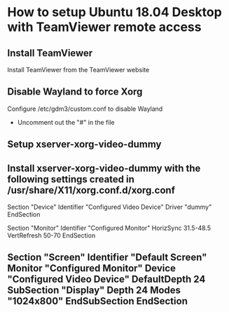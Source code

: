 # How to setup Ubuntu 18.04 Desktop with TeamViewer remote access

## Install TeamViewer
Install TeamViewer from the TeamViewer website

## Disable Wayland to force Xorg
Configure /etc/gdm3/custom.conf to disable Wayland
- Uncomment out the "#" in the file

## Setup xserver-xorg-video-dummy
Install xserver-xorg-video-dummy with the following settings created in /usr/share/X11/xorg.conf.d/xorg.conf
---
Section "Device"
Identifier "Configured Video Device"
Driver "dummy"
EndSection

Section "Monitor"
Identifier "Configured Monitor"
HorizSync 31.5-48.5
VertRefresh 50-70
EndSection

Section "Screen"
Identifier "Default Screen"
Monitor "Configured Monitor"
Device "Configured Video Device"
DefaultDepth 24
SubSection "Display"
Depth 24
Modes "1024x800"
EndSubSection
EndSection
---
